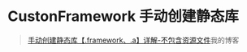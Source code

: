 # CustonFramework  手动创建静态库

> [手动创建静态库【.framework、.a】详解-不包含资源文件](https://blog.csdn.net/RoverWord/article/details/102527993)我的博客
